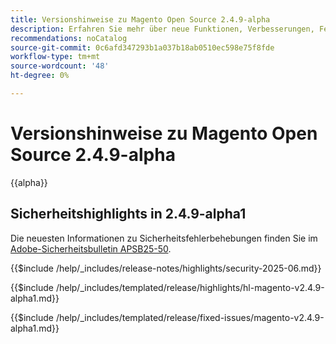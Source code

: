 ```yaml
---
title: Versionshinweise zu Magento Open Source 2.4.9-alpha
description: Erfahren Sie mehr über neue Funktionen, Verbesserungen, Fehlerbehebungen und bekannte Probleme in der Version 2.4.9-Alpha von Magento Open Source.
recommendations: noCatalog
source-git-commit: 0c6afd347293b1a037b18ab0510ec598e75f8fde
workflow-type: tm+mt
source-wordcount: '48'
ht-degree: 0%

---
```



# Versionshinweise zu Magento Open Source 2.4.9-alpha

{{alpha}}

## Sicherheitshighlights in 2.4.9-alpha1

Die neuesten Informationen zu Sicherheitsfehlerbehebungen finden Sie im [Adobe-Sicherheitsbulletin APSB25-50](https://helpx.adobe.com/security/products/magento/apsb25-50.html).

{{$include /help/_includes/release-notes/highlights/security-2025-06.md}}

<!-- Highlights in v2.4.9-alpha1 -->

{{$include /help/_includes/templated/release/highlights/hl-magento-v2.4.9-alpha1.md}}

<!-- Fixed issues in v2.4.9-alpha1 -->

{{$include /help/_includes/templated/release/fixed-issues/magento-v2.4.9-alpha1.md}}
